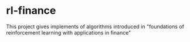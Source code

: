# rl-finance
This project gives implements of algorithms introduced in "foundations of reinforcement learning with applications in finance"
